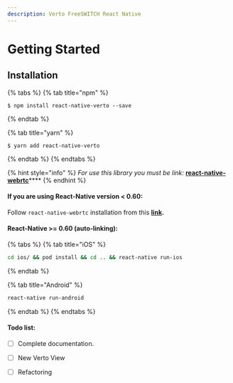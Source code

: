 ```yaml
---
description: Verto FreeSWITCH React Native
---
```


# Getting Started

## Installation

{% tabs %}
{% tab title="npm" %}
```text
$ npm install react-native-verto --save
```
{% endtab %}

{% tab title="yarn" %}
```text
$ yarn add react-native-verto
```
{% endtab %}
{% endtabs %}

{% hint style="info" %}
_For use this library you must be link:_ [**react-native-webrtc**](https://github.com/react-native-webrtc/react-native-webrtc)\*\*\*\*
{% endhint %}

#### If you are using **React-Native** version &lt; **0.60**:

Follow `react-native-webrtc` installation from this [**link**](https://github.com/react-native-webrtc/react-native-webrtc/#installation)**.**

#### React-Native &gt;= 0.60 \(auto-linking\):

{% tabs %}
{% tab title="iOS" %}
```bash
cd ios/ && pod install && cd .. && react-native run-ios
```
{% endtab %}

{% tab title="Android" %}
```bash
react-native run-android
```
{% endtab %}
{% endtabs %}

#### Todo list:

* [ ] Complete documentation.
* [ ] New Verto View
* [ ] Refactoring

